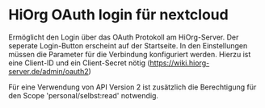 # HiOrg OAuth login für nextcloud

Ermöglicht den Login über das OAuth Protokoll am HiOrg-Server.
Der seperate Login-Button erscheint auf der Startseite. In den Einstellungen müssen die Parameter für die Verbindung konfiguriert werden. Hierzu ist eine Client-ID und ein Client-Secret nötig (https://wiki.hiorg-server.de/admin/oauth2)


Für eine Verwendung von API Version 2 ist zusätzlich die Berechtigung für den Scope 'personal/selbst:read' notwendig.